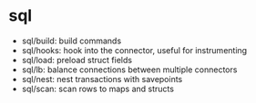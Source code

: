 # sql

* sql/build: build commands
* sql/hooks: hook into the connector, useful for instrumenting
* sql/load: preload struct fields
* sql/lb: balance connections between multiple connectors
* sql/nest: nest transactions with savepoints
* sql/scan: scan rows to maps and structs
